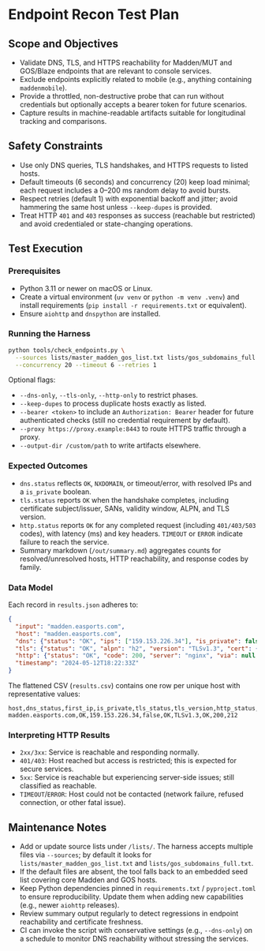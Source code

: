 # Endpoint Recon Test Plan

## Scope and Objectives
- Validate DNS, TLS, and HTTPS reachability for Madden/MUT and GOS/Blaze endpoints that are relevant to console services.
- Exclude endpoints explicitly related to mobile (e.g., anything containing `maddenmobile`).
- Provide a throttled, non-destructive probe that can run without credentials but optionally accepts a bearer token for future scenarios.
- Capture results in machine-readable artifacts suitable for longitudinal tracking and comparisons.

## Safety Constraints
- Use only DNS queries, TLS handshakes, and HTTPS requests to listed hosts.
- Default timeouts (6 seconds) and concurrency (20) keep load minimal; each request includes a 0–200 ms random delay to avoid bursts.
- Respect retries (default 1) with exponential backoff and jitter; avoid hammering the same host unless `--keep-dupes` is provided.
- Treat HTTP `401` and `403` responses as success (reachable but restricted) and avoid credentialed or state-changing operations.

## Test Execution

### Prerequisites
- Python 3.11 or newer on macOS or Linux.
- Create a virtual environment (`uv venv` or `python -m venv .venv`) and install requirements (`pip install -r requirements.txt` or equivalent).
- Ensure `aiohttp` and `dnspython` are installed.

### Running the Harness
```bash
python tools/check_endpoints.py \
  --sources lists/master_madden_gos_list.txt lists/gos_subdomains_full.txt \
  --concurrency 20 --timeout 6 --retries 1
```
Optional flags:
- `--dns-only`, `--tls-only`, `--http-only` to restrict phases.
- `--keep-dupes` to process duplicate hosts exactly as listed.
- `--bearer <token>` to include an `Authorization: Bearer` header for future authenticated checks (still no credential requirement by default).
- `--proxy https://proxy.example:8443` to route HTTPS traffic through a proxy.
- `--output-dir /custom/path` to write artifacts elsewhere.

### Expected Outcomes
- `dns.status` reflects `OK`, `NXDOMAIN`, or timeout/error, with resolved IPs and a `is_private` boolean.
- `tls.status` reports `OK` when the handshake completes, including certificate subject/issuer, SANs, validity window, ALPN, and TLS version.
- `http.status` reports `OK` for any completed request (including `401/403/503` codes), with latency (ms) and key headers. `TIMEOUT` or `ERROR` indicate failure to reach the service.
- Summary markdown (`/out/summary.md`) aggregates counts for resolved/unresolved hosts, HTTP reachability, and response codes by family.

### Data Model
Each record in `results.json` adheres to:
```json
{
  "input": "madden.easports.com",
  "host": "madden.easports.com",
  "dns": {"status": "OK", "ips": ["159.153.226.34"], "is_private": false, "ptr": "origin.example.com"},
  "tls": {"status": "OK", "alpn": "h2", "version": "TLSv1.3", "cert": {"cn": "madden.easports.com", "sans": ["madden.easports.com"], "issuer": "DigiCert Inc", "not_before": "2024-03-01T00:00:00Z", "not_after": "2025-03-01T23:59:59Z", "chain_depth": 2}},
  "http": {"status": "OK", "code": 200, "server": "nginx", "via": null, "time_ms": 212, "akamai": false},
  "timestamp": "2024-05-12T18:22:33Z"
}
```

The flattened CSV (`results.csv`) contains one row per unique host with representative values:
```csv
host,dns_status,first_ip,is_private,tls_status,tls_version,http_status,http_code,time_ms
madden.easports.com,OK,159.153.226.34,false,OK,TLSv1.3,OK,200,212
```

### Interpreting HTTP Results
- `2xx/3xx`: Service is reachable and responding normally.
- `401/403`: Host reached but access is restricted; this is expected for secure services.
- `5xx`: Service is reachable but experiencing server-side issues; still classified as reachable.
- `TIMEOUT`/`ERROR`: Host could not be contacted (network failure, refused connection, or other fatal issue).

## Maintenance Notes
- Add or update source lists under `/lists/`. The harness accepts multiple files via `--sources`; by default it looks for `lists/master_madden_gos_list.txt` and `lists/gos_subdomains_full.txt`.
- If the default files are absent, the tool falls back to an embedded seed list covering core Madden and GOS hosts.
- Keep Python dependencies pinned in `requirements.txt` / `pyproject.toml` to ensure reproducibility. Update them when adding new capabilities (e.g., newer `aiohttp` releases).
- Review summary output regularly to detect regressions in endpoint reachability and certificate freshness.
- CI can invoke the script with conservative settings (e.g., `--dns-only`) on a schedule to monitor DNS reachability without stressing the services.

